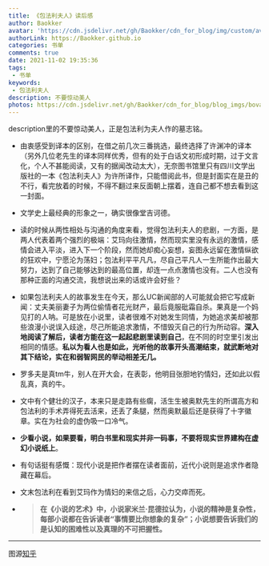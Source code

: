 ```yaml
---
title: 《包法利夫人》读后感
author: Baokker
avatar: 'https://cdn.jsdelivr.net/gh/Baokker/cdn_for_blog/img/custom/avatar.jpg'
authorLink: https://Baokker.github.io
categories: 书单
comments: true
date: 2021-11-02 19:35:36
tags:
 - 书单
keywords:
 - 包法利夫人
description: 不要惊动美人
photos: https://cdn.jsdelivr.net/gh/Baokker/cdn_for_blog/blog_imgs/bovary.jpg
---
```



description里的不要惊动美人，正是包法利为夫人作的墓志铭。

- 由衷感受到译本的区别，在借之前几次三番挑选，最终选择了许渊冲的译本（另外几位老先生的译本同样优秀，但有的处于白话文初形成时期，过于文言化，个人不甚能阅读，又有的据闻改动太大），无奈图书馆里只有四川文学出版社的一本《包法利夫人》为许所译作，只能借阅此书，但是封面实在是丑的不行，看完放着的时候，不得不翻过来反面朝上摆着，连自己都不想去看到这一封面。

- 文学史上最经典的形象之一，确实很像堂吉诃德。

- 读的时候从两性相处与沟通的角度来看，觉得包法利夫人的悲剧，一方面，是两人代表着两个强烈的极端：艾玛向往激情，然而现实里没有永远的激情，感情会进入平淡，进入下一个阶段，然而她却痴心妄想，妄图永远留在激情纵欲的狂欢中，宁愿沦为荡妇；包法利平平凡凡，尽自己平凡人一生所能作出最大努力，达到了自己能够达到的最高位置，却连一点点激情也没有。二人也没有那种正面的沟通交流，我想说出来的话或许会好些？

- 如果包法利夫人的故事发生在今天，那么UC新闻部的人可能就会把它写成新闻：丈夫美丽妻子为两位偷情者花光财产，最后竟服砒霜自杀。果真是一个妈见打的人呐。可是放在小说里，读者很难不对她发生同情，为她追求美却被那些浪漫小说误入歧途，尽己所能追求激情，不惜毁灭自己的行为所动容。**深入地阅读了解后，读者方能在这一起起悲剧里读到自己**，在不同的时空里引发出相同的情感。**私以为看人也是如此，光听他的故事开头高潮结束，就武断地对其下结论，实在和弱智网民的举动相差无几。**

- 罗多夫是真tm牛，别人在开大会，在表彰，他明目张胆地钓情妇，还如此以假乱真，真的牛。

- 文中有个健壮的汉子，本来只是走路有些瘸，活生生被奥默先生的所谓高方和包法利的手术弄得死去活来，还丢了条腿，然而奥默最后还是获得了十字徽章。实在为社会的虚伪吸一口冷气。

- **少看小说，如果要看，明白书里和现实并非一码事，不要将现实世界建构在虚幻小说纸上**。

- 有句话挺有感慨：现代小说是把作者摆在读者面前，近代小说则是追求作者隐藏在幕后。

- 文末包法利在看到艾玛作为情妇的来信之后，心力交瘁而死。

- > **在《小说的艺术》中，小说家米兰·昆德拉认为，小说的精神是复杂性，每部小说都在告诉读者“事情要比你想象的复杂”；小说想要告诉我们的是认知的困难性以及真理的不可把握性。**

---

图源[知乎](www.zhihu.com)